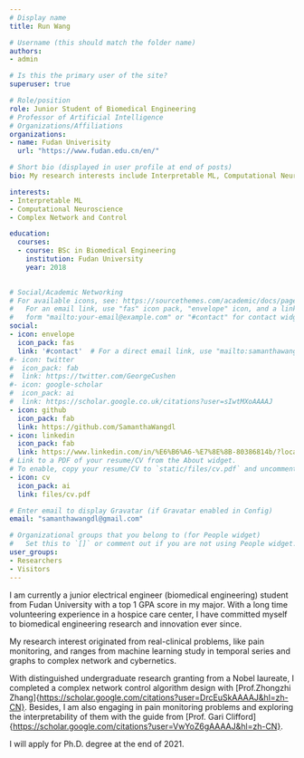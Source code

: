 ```yaml
---
# Display name
title: Run Wang

# Username (this should match the folder name)
authors:
- admin

# Is this the primary user of the site?
superuser: true

# Role/position
role: Junior Student of Biomedical Engineering
# Professor of Artificial Intelligence
# Organizations/Affiliations
organizations:
- name: Fudan Univerisity
  url: "https://www.fudan.edu.cn/en/"

# Short bio (displayed in user profile at end of posts)
bio: My research interests include Interpretable ML, Computational Neuroscience, Complex Network and Control.

interests:
- Interpretable ML
- Computational Neuroscience
- Complex Network and Control

education:
  courses:
  - course: BSc in Biomedical Engineering 
    institution: Fudan University
    year: 2018
  

# Social/Academic Networking
# For available icons, see: https://sourcethemes.com/academic/docs/page-builder/#icons
#   For an email link, use "fas" icon pack, "envelope" icon, and a link in the
#   form "mailto:your-email@example.com" or "#contact" for contact widget.
social:
- icon: envelope
  icon_pack: fas
  link: '#contact'  # For a direct email link, use "mailto:samanthawangdl@gmail.com".
#- icon: twitter
#  icon_pack: fab
#  link: https://twitter.com/GeorgeCushen
#- icon: google-scholar
#  icon_pack: ai
#  link: https://scholar.google.co.uk/citations?user=sIwtMXoAAAAJ
- icon: github
  icon_pack: fab
  link: https://github.com/SamanthaWangdl
- icon: linkedin
  icon_pack: fab
  link: https://www.linkedin.com/in/%E6%B6%A6-%E7%8E%8B-80386814b/?locale=en_US
# Link to a PDF of your resume/CV from the About widget.
# To enable, copy your resume/CV to `static/files/cv.pdf` and uncomment the lines below.
- icon: cv
  icon_pack: ai
  link: files/cv.pdf

# Enter email to display Gravatar (if Gravatar enabled in Config)
email: "samanthawangdl@gmail.com"

# Organizational groups that you belong to (for People widget)
#   Set this to `[]` or comment out if you are not using People widget.
user_groups:
- Researchers
- Visitors
---
```


I am currently a junior electrical engineer (biomedical engineering) student from Fudan University with a top 1 GPA score in my major. With a long time volunteering experience in a hospice care center, I have committed myself to biomedical engineering research and innovation ever since. 

My research interest originated from real-clinical problems, like pain monitoring, and ranges from machine learning study in temporal series and graphs to complex network and cybernetics. 

With distinguished undergraduate research granting from a Nobel laureate, I completed a complex network control algorithm design with [Prof.Zhongzhi Zhang]{https://scholar.google.com/citations?user=DrcEuSkAAAAJ&hl=zh-CN}. Besides, I am also engaging in pain monitoring problems and exploring the interpretability of them with the guide from [Prof. Gari Clifford]{https://scholar.google.com/citations?user=VwYoZ6gAAAAJ&hl=zh-CN}.

I will apply for Ph.D. degree at the end of 2021.
